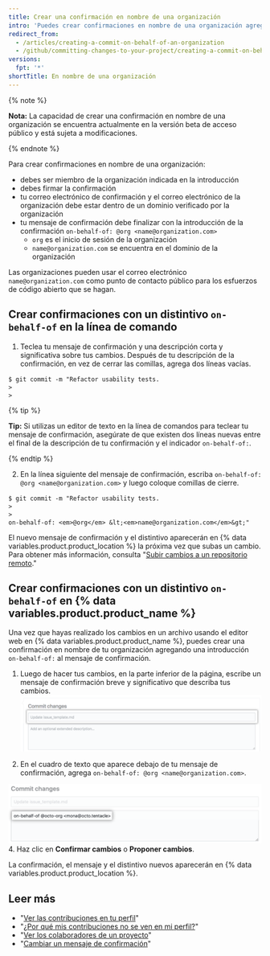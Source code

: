 ```yaml
---
title: Crear una confirmación en nombre de una organización
intro: 'Puedes crear confirmaciones en nombre de una organización agregando una introducción al mensaje de la confirmación. Las confirmaciones atribuidas a una organización incluyen un distintivo `on-behalf-of` (en nombre de) en {% data variables.product.product_name %}.'
redirect_from:
  - /articles/creating-a-commit-on-behalf-of-an-organization
  - /github/committing-changes-to-your-project/creating-a-commit-on-behalf-of-an-organization
versions:
  fpt: '*'
shortTitle: En nombre de una organización
---
```


{% note %}

**Nota:** La capacidad de crear una confirmación en nombre de una organización se encuentra actualmente en la versión beta de acceso público y está sujeta a modificaciones.

{% endnote %}

Para crear confirmaciones en nombre de una organización:

- debes ser miembro de la organización indicada en la introducción
- debes firmar la confirmación
- tu correo electrónico de confirmación y el correo electrónico de la organización debe estar dentro de un dominio verificado por la organización
- tu mensaje de confirmación debe finalizar con la introducción de la confirmación `on-behalf-of: @org <name@organization.com>`
  - `org` es el inicio de sesión de la organización
  - `name@organization.com` se encuentra en el dominio de la organización

Las organizaciones pueden usar el correo electrónico `name@organization.com` como punto de contacto público para los esfuerzos de código abierto que se hagan.

## Crear confirmaciones con un distintivo `on-behalf-of` en la línea de comando

1. Teclea tu mensaje de confirmación y una descripción corta y significativa sobre tus cambios. Después de tu descripción de la confirmación, en vez de cerrar las comillas, agrega dos líneas vacías.
  ```shell
  $ git commit -m "Refactor usability tests.
  >
  >
  ```
  {% tip %}

  **Tip:** Si utilizas un editor de texto en la línea de comandos para teclear tu mensaje de confirmación, asegúrate de que existen dos líneas nuevas entre el final de la descripción de tu confirmación y el indicador `on-behalf-of:`.

  {% endtip %}

2. En la línea siguiente del mensaje de confirmación, escriba `on-behalf-of: @org <name@organization.com>` y luego coloque comillas de cierre.

  ```shell
  $ git commit -m "Refactor usability tests.
  >
  >
  on-behalf-of: <em>@org</em> &lt;<em>name@organization.com</em>&gt;"
  ```

El nuevo mensaje de confirmación y el distintivo aparecerán en {% data variables.product.product_location %} la próxima vez que subas un cambio. Para obtener más información, consulta "[Subir cambios a un repositorio remoto](/github/getting-started-with-github/pushing-commits-to-a-remote-repository/)."

## Crear confirmaciones con un distintivo `on-behalf-of` en {% data variables.product.product_name %}

Una vez que hayas realizado los cambios en un archivo usando el editor web en {% data variables.product.product_name %}, puedes crear una confirmación en nombre de tu organización agregando una introducción `on-behalf-of:` al mensaje de confirmación.

1. Luego de hacer tus cambios, en la parte inferior de la página, escribe un mensaje de confirmación breve y significativo que describa tus cambios. ![Mensaje de confirmación de tu cambio](/assets/images/help/repository/write-commit-message-quick-pull.png)

2. En el cuadro de texto que aparece debajo de tu mensaje de confirmación, agrega `on-behalf-of: @org <name@organization.com>`.

  ![Ejemplo de introducción de mensaje de confirmación on-behalf-of en el segundo cuadro de texto para el mensaje de confirmación](/assets/images/help/repository/write-commit-message-on-behalf-of-trailer.png)
4. Haz clic en **Confirmar cambios** o **Proponer cambios**.

La confirmación, el mensaje y el distintivo nuevos aparecerán en {% data variables.product.product_location %}.

## Leer más

- "[Ver las contribuciones en tu perfil](/articles/viewing-contributions-on-your-profile)"
- "[¿Por qué mis contribuciones no se ven en mi perfil?](/articles/why-are-my-contributions-not-showing-up-on-my-profile)"
- "[Ver los colaboradores de un proyecto](/articles/viewing-a-projects-contributors)"
- "[Cambiar un mensaje de confirmación](/articles/changing-a-commit-message)"
